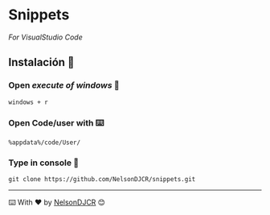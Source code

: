 # Snippets
_For VisualStudio Code_


## Instalación 🚀

### Open *execute of windows* 🔧


```
windows + r
```
### Open Code/user with ⌨️

```
%appdata%/code/User/
```


### Type in console 🔩
```
git clone https://github.com/NelsonDJCR/snippets.git
```





---
⌨️ With ❤️ by [NelsonDJCR](https://github.com/NelsonDJCR) 😊
